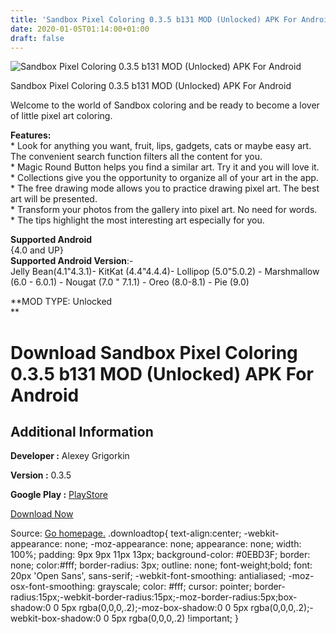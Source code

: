 ```yaml
---
title: 'Sandbox Pixel Coloring 0.3.5 b131 MOD (Unlocked) APK For Android'
date: 2020-01-05T01:14:00+01:00
draft: false
---
```


![Sandbox Pixel Coloring 0.3.5 b131 MOD (Unlocked) APK For Android](https://i0.wp.com/apkhome.net/wp-content/uploads/2020/01/Sandbox-Pixel-Coloring-0.3.5-b131-MOD-Unlocked.png "Sandbox Pixel Coloring 0.3.5 b131 MOD (Unlocked) APK For Android")

  

Sandbox Pixel Coloring 0.3.5 b131 MOD (Unlocked) APK For Android

Welcome to the world of Sandbox coloring and be ready to become a lover of little pixel art coloring.

**Features:**  
\* Look for anything you want, fruit, lips, gadgets, cats or maybe easy art. The convenient search function filters all the content for you.  
\* Magic Round Button helps you find a similar art. Try it and you will love it.  
\* Collections give you the opportunity to organize all of your art in the app.  
\* The free drawing mode allows you to practice drawing pixel art. The best art will be presented.  
\* Transform your photos from the gallery into pixel art. No need for words.  
\* The tips highlight the most interesting art especially for you.

**Supported Android**  
{4.0 and UP}  
**Supported Android Version**:-  
Jelly Bean(4.1"4.3.1)- KitKat (4.4"4.4.4)- Lollipop (5.0"5.0.2) - Marshmallow (6.0 - 6.0.1) - Nougat (7.0 " 7.1.1) - Oreo (8.0-8.1) - Pie (9.0)

**MOD TYPE: Unlocked  
**

Download Sandbox Pixel Coloring 0.3.5 b131 MOD (Unlocked) APK For Android
=========================================================================

Additional Information
----------------------

**Developer :** Alexey Grigorkin

**Version :** 0.3.5

**Google Play :** [PlayStore](https://play.google.com/store/apps/details?id=sandbox.art.sandbox)

  

[Download Now](https://store4app.co/post/sandbox-pixel-coloring-0-3-5-b131-mod-unlocked-apk-for-android_1578161460)

  
Source: [Go homepage.](https://store4app.co/post/sandbox-pixel-coloring-0-3-5-b131-mod-unlocked-apk-for-android_1578161460) .downloadtop{ text-align:center; -webkit-appearance: none; -moz-appearance: none; appearance: none; width: 100%; padding: 9px 9px 11px 13px; background-color: #0EBD3F; border: none; color:#fff; border-radius: 3px; outline: none; font-weight;bold; font: 20px 'Open Sans', sans-serif; -webkit-font-smoothing: antialiased; -moz-osx-font-smoothing: grayscale; color: #fff; cursor: pointer; border-radius:15px;-webkit-border-radius:15px;-moz-border-radius:5px;box-shadow:0 0 5px rgba(0,0,0,.2);-moz-box-shadow:0 0 5px rgba(0,0,0,.2);-webkit-box-shadow:0 0 5px rgba(0,0,0,.2) !important; }